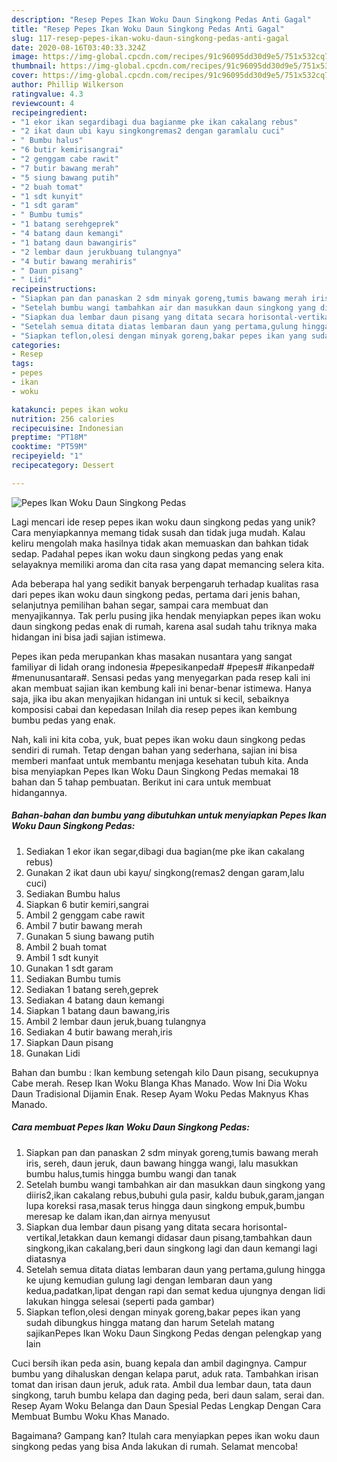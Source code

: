 ```yaml
---
description: "Resep Pepes Ikan Woku Daun Singkong Pedas Anti Gagal"
title: "Resep Pepes Ikan Woku Daun Singkong Pedas Anti Gagal"
slug: 117-resep-pepes-ikan-woku-daun-singkong-pedas-anti-gagal
date: 2020-08-16T03:40:33.324Z
image: https://img-global.cpcdn.com/recipes/91c96095dd30d9e5/751x532cq70/pepes-ikan-woku-daun-singkong-pedas-foto-resep-utama.jpg
thumbnail: https://img-global.cpcdn.com/recipes/91c96095dd30d9e5/751x532cq70/pepes-ikan-woku-daun-singkong-pedas-foto-resep-utama.jpg
cover: https://img-global.cpcdn.com/recipes/91c96095dd30d9e5/751x532cq70/pepes-ikan-woku-daun-singkong-pedas-foto-resep-utama.jpg
author: Phillip Wilkerson
ratingvalue: 4.3
reviewcount: 4
recipeingredient:
- "1 ekor ikan segardibagi dua bagianme pke ikan cakalang rebus"
- "2 ikat daun ubi kayu singkongremas2 dengan garamlalu cuci"
- " Bumbu halus"
- "6 butir kemirisangrai"
- "2 genggam cabe rawit"
- "7 butir bawang merah"
- "5 siung bawang putih"
- "2 buah tomat"
- "1 sdt kunyit"
- "1 sdt garam"
- " Bumbu tumis"
- "1 batang serehgeprek"
- "4 batang daun kemangi"
- "1 batang daun bawangiris"
- "2 lembar daun jerukbuang tulangnya"
- "4 butir bawang merahiris"
- " Daun pisang"
- " Lidi"
recipeinstructions:
- "Siapkan pan dan panaskan 2 sdm minyak goreng,tumis bawang merah iris, sereh, daun jeruk, daun bawang hingga wangi, lalu masukkan bumbu halus,tumis hingga bumbu wangi dan tanak"
- "Setelah bumbu wangi tambahkan air dan masukkan daun singkong yang diiris2,ikan cakalang rebus,bubuhi gula pasir, kaldu bubuk,garam,jangan lupa koreksi rasa,masak terus hingga daun singkong empuk,bumbu meresap ke dalam ikan,dan airnya menyusut"
- "Siapkan dua lembar daun pisang yang ditata secara horisontal-vertikal,letakkan daun kemangi didasar daun pisang,tambahkan daun singkong,ikan cakalang,beri daun singkong lagi dan daun kemangi lagi diatasnya"
- "Setelah semua ditata diatas lembaran daun yang pertama,gulung hingga ke ujung kemudian gulung lagi dengan lembaran daun yang kedua,padatkan,lipat dengan rapi dan semat kedua ujungnya dengan lidi lakukan hingga selesai (seperti pada gambar)"
- "Siapkan teflon,olesi dengan minyak goreng,bakar pepes ikan yang sudah dibungkus hingga matang dan harum Setelah matang sajikanPepes Ikan Woku Daun Singkong Pedas dengan pelengkap yang lain"
categories:
- Resep
tags:
- pepes
- ikan
- woku

katakunci: pepes ikan woku 
nutrition: 256 calories
recipecuisine: Indonesian
preptime: "PT18M"
cooktime: "PT59M"
recipeyield: "1"
recipecategory: Dessert

---
```



![Pepes Ikan Woku Daun Singkong Pedas](https://img-global.cpcdn.com/recipes/91c96095dd30d9e5/751x532cq70/pepes-ikan-woku-daun-singkong-pedas-foto-resep-utama.jpg)

Lagi mencari ide resep pepes ikan woku daun singkong pedas yang unik? Cara menyiapkannya memang tidak susah dan tidak juga mudah. Kalau keliru mengolah maka hasilnya tidak akan memuaskan dan bahkan tidak sedap. Padahal pepes ikan woku daun singkong pedas yang enak selayaknya memiliki aroma dan cita rasa yang dapat memancing selera kita.

Ada beberapa hal yang sedikit banyak berpengaruh terhadap kualitas rasa dari pepes ikan woku daun singkong pedas, pertama dari jenis bahan, selanjutnya pemilihan bahan segar, sampai cara membuat dan menyajikannya. Tak perlu pusing jika hendak menyiapkan pepes ikan woku daun singkong pedas enak di rumah, karena asal sudah tahu triknya maka hidangan ini bisa jadi sajian istimewa.

Pepes ikan peda merupankan khas masakan nusantara yang sangat familiyar di lidah orang indonesia #pepesikanpeda# #pepes# #ikanpeda# #menunusantara#. Sensasi pedas yang menyegarkan pada resep kali ini akan membuat sajian ikan kembung kali ini benar-benar istimewa. Hanya saja, jika ibu akan menyajikan hidangan ini untuk si kecil, sebaiknya komposisi cabai dan kepedasan Inilah dia resep pepes ikan kembung bumbu pedas yang enak.


Nah, kali ini kita coba, yuk, buat pepes ikan woku daun singkong pedas sendiri di rumah. Tetap dengan bahan yang sederhana, sajian ini bisa memberi manfaat untuk membantu menjaga kesehatan tubuh kita. Anda bisa menyiapkan Pepes Ikan Woku Daun Singkong Pedas memakai 18 bahan dan 5 tahap pembuatan. Berikut ini cara untuk membuat hidangannya.

<!--inarticleads1-->

##### Bahan-bahan dan bumbu yang dibutuhkan untuk menyiapkan Pepes Ikan Woku Daun Singkong Pedas:

1. Sediakan 1 ekor ikan segar,dibagi dua bagian(me pke ikan cakalang rebus)
1. Gunakan 2 ikat daun ubi kayu/ singkong(remas2 dengan garam,lalu cuci)
1. Sediakan  Bumbu halus
1. Siapkan 6 butir kemiri,sangrai
1. Ambil 2 genggam cabe rawit
1. Ambil 7 butir bawang merah
1. Gunakan 5 siung bawang putih
1. Ambil 2 buah tomat
1. Ambil 1 sdt kunyit
1. Gunakan 1 sdt garam
1. Sediakan  Bumbu tumis
1. Sediakan 1 batang sereh,geprek
1. Sediakan 4 batang daun kemangi
1. Siapkan 1 batang daun bawang,iris
1. Ambil 2 lembar daun jeruk,buang tulangnya
1. Sediakan 4 butir bawang merah,iris
1. Siapkan  Daun pisang
1. Gunakan  Lidi


Bahan dan bumbu : Ikan kembung setengah kilo Daun pisang, secukupnya Cabe merah. Resep Ikan Woku Blanga Khas Manado. Wow Ini Dia Woku Daun Tradisional Dijamin Enak. Resep Ayam Woku Pedas Maknyus Khas Manado. 

<!--inarticleads2-->

##### Cara membuat Pepes Ikan Woku Daun Singkong Pedas:

1. Siapkan pan dan panaskan 2 sdm minyak goreng,tumis bawang merah iris, sereh, daun jeruk, daun bawang hingga wangi, lalu masukkan bumbu halus,tumis hingga bumbu wangi dan tanak
1. Setelah bumbu wangi tambahkan air dan masukkan daun singkong yang diiris2,ikan cakalang rebus,bubuhi gula pasir, kaldu bubuk,garam,jangan lupa koreksi rasa,masak terus hingga daun singkong empuk,bumbu meresap ke dalam ikan,dan airnya menyusut
1. Siapkan dua lembar daun pisang yang ditata secara horisontal-vertikal,letakkan daun kemangi didasar daun pisang,tambahkan daun singkong,ikan cakalang,beri daun singkong lagi dan daun kemangi lagi diatasnya
1. Setelah semua ditata diatas lembaran daun yang pertama,gulung hingga ke ujung kemudian gulung lagi dengan lembaran daun yang kedua,padatkan,lipat dengan rapi dan semat kedua ujungnya dengan lidi lakukan hingga selesai (seperti pada gambar)
1. Siapkan teflon,olesi dengan minyak goreng,bakar pepes ikan yang sudah dibungkus hingga matang dan harum Setelah matang sajikanPepes Ikan Woku Daun Singkong Pedas dengan pelengkap yang lain


Cuci bersih ikan peda asin, buang kepala dan ambil dagingnya. Campur bumbu yang dihaluskan dengan kelapa parut, aduk rata. Tambahkan irisan tomat dan irisan daun jeruk, aduk rata. Ambil dua lembar daun, tata daun singkong, taruh bumbu kelapa dan daging peda, beri daun salam, serai dan. Resep Ayam Woku Belanga dan Daun Spesial Pedas Lengkap Dengan Cara Membuat Bumbu Woku Khas Manado. 

Bagaimana? Gampang kan? Itulah cara menyiapkan pepes ikan woku daun singkong pedas yang bisa Anda lakukan di rumah. Selamat mencoba!
